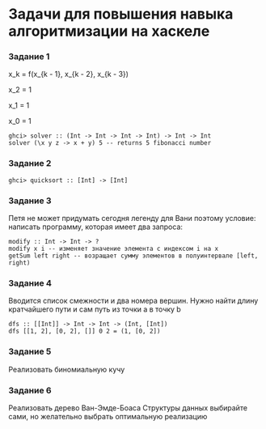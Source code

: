# Задачи для повышения навыка алгоритмизации на хаскеле

### Задание 1
x_k = f(x_{k - 1}, x_{k - 2}, x_{k - 3})

x_2 = 1

x_1 = 1

x_0 = 1

```
ghci> solver :: (Int -> Int -> Int -> Int) -> Int -> Int
solver (\x y z -> x + y) 5 -- returns 5 fibonacci number
```

### Задание 2
```
ghci> quicksort :: [Int] -> [Int]
```

### Задание 3

Петя не может придумать сегодня легенду для Вани поэтому условие:
написать программу, которая имеет два запроса:
```
modify :: Int -> Int -> ?
modify x i -- изменяет значение элемента с индексом i на x
getSum left right -- возращает сумму элементов в полуинтервале [left, right)
```

### Задание 4
Вводится список смежности и два номера вершин. Нужно найти длину кратчайшего пути и сам путь из точки a в точку b
```
dfs :: [[Int]] -> Int -> Int -> (Int, [Int])
dfs [[1, 2], [0, 2], []] 0 2 = (1, [0, 2])
```

### Задание 5
Реализовать биномиальную кучу

### Задание 6
Реализовать дерево Ван-Эмде-Боаса
Структуры данных выбирайте сами, но желательно выбрать оптимальную реализацию
